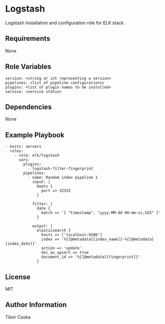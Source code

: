 Logstash
=========

Logstash installation and configuration role for ELK stack.

Requirements
------------

None

Role Variables
--------------

    version: <string or int representing a version>
    pipelines: <list of pipeline configurations>
    plugins: <list of plugin names to be installed>
    service: <service status>

Dependencies
------------

None

Example Playbook
----------------

    - hosts: servers
      roles:
        - role: elk/logstash
          vars:
            plugins:
              - logstash-filter-fingerprint
            pipelines:
              - name: Random index pipeline 1
                input: |
                  beats {
                    port => 32333
                  }

                filter: |
                  date {
                    match => '[ "timestamp", "yyyy-MM-dd HH:mm:ss,SSS" ]'
                  } 

                output: |
                  elasticsearch {
                    hosts => ['localhost:9200']
                    index => '%{[@metadata][index_name]}-%{[@metadata][index_date]}'
                    action => 'update'
                    doc_as_upsert => true
                    document_id => '%{[@metadata][fingerprint]}'
                  }

License
-------

MIT

Author Information
------------------

Tibor Csoka
